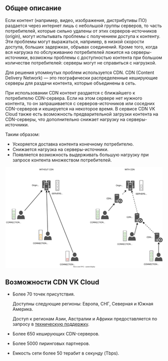 ## Общее описание

Если контент (например, видео, изображения, дистрибутивы ПО) раздается через интернет лишь с небольшой группы серверов, то часть потребителей, которые сильно удалены от этих серверов-источников (origin), могут испытывать проблемы с получением доступа к контенту. Эти проблемы могут выражаться, например, в низкой скорости доступа, больших задержках, обрывах соединений. Кроме того, когда вся нагрузка по обслуживанию потребителей ложится на серверы-источники, возможны проблемы с доступностью контента при большом количестве потребителей: серверы могут не справиться с нагрузкой.

Для решения упомянутых проблем используется CDN. CDN (Content Delivery Network) — это географически распределенные кеширующие серверы для раздачи контента, которые объединены в сеть.

При использовании CDN контент раздается с ближайшего к потребителю CDN-сервера. Если на этом сервере нет нужного контента, то он запрашивается с серверов-источников или соседних CDN-серверов и кешируется на некоторое время. В сервисе CDN VK Cloud также есть возможность предварительной загрузки контента на CDN-серверы, что дополнительно снижает нагрузку на серверы-источники.

Таким образом:

- Ускоряется доставка контента конечному потребителю.
- Снижается нагрузка на серверы-источники.
- Появляется возможность выдерживать большую нагрузку при запросе контента множеством потребителей.

![Схема работы CDN](./assets/cdn-scheme.svg)

## Возможности CDN VK Cloud

- Более 70 точек присутствия.

  Доступны следующие регионы: Европа, СНГ, Северная и Южная Америка.

  <info>

  Доступ к регионам Азии, Австралии и Африки предоставляется по запросу в [техническую поддержку](/ru/contacts).

  </info>

- Более 650 кеширующих CDN-серверов.
- Более 5000 пиринговых партнеров.
- Емкость сети более 50 терабит в секунду (Tbps).
